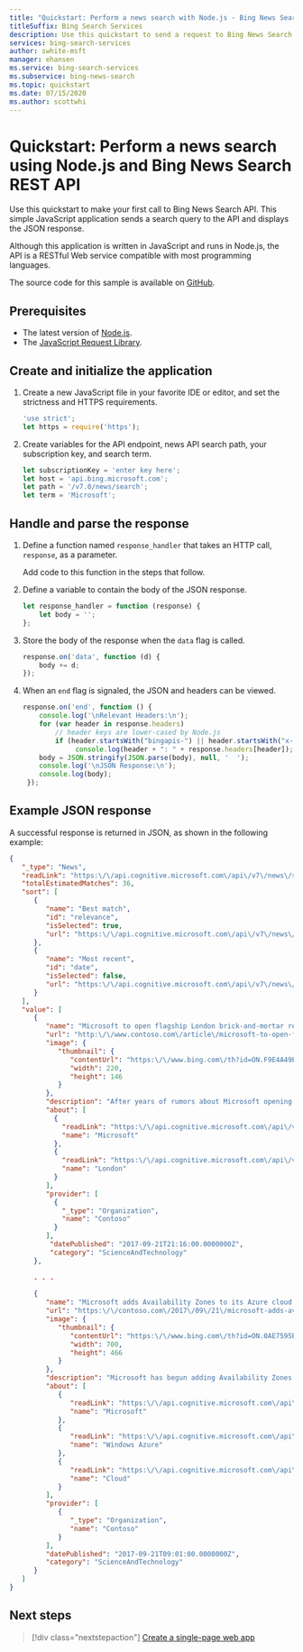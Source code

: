 ```yaml
---
title: "Quickstart: Perform a news search with Node.js - Bing News Search REST API"
titleSuffix: Bing Search Services
description: Use this quickstart to send a request to Bing News Search REST API using Node.js.
services: bing-search-services
author: swhite-msft
manager: ehansen
ms.service: bing-search-services
ms.subservice: bing-news-search
ms.topic: quickstart
ms.date: 07/15/2020
ms.author: scottwhi
---
```


# Quickstart: Perform a news search using Node.js and Bing News Search REST API

Use this quickstart to make your first call to Bing News Search API. This simple JavaScript application sends a search query to the API and displays the JSON response.

Although this application is written in JavaScript and runs in Node.js, the API is a RESTful Web service compatible with most programming languages.

The source code for this sample is available on [GitHub](https://github.com/Azure-Samples/cognitive-services-REST-api-samples/blob/master/nodejs/Search/BingNewsSearchv7.js).

## Prerequisites

* The latest version of [Node.js](https://nodejs.org/en/download/).
* The [JavaScript Request Library](https://github.com/request/request).

<!--
[!INCLUDE [bing-news-search-signup-requirements](../../../../includes/bing-news-search-signup-requirements.md)]
-->

## Create and initialize the application

1. Create a new JavaScript file in your favorite IDE or editor, and set the strictness and HTTPS requirements.

    ```javascript
    'use strict';
    let https = require('https');
    ```

2. Create variables for the API endpoint, news API search path, your subscription key, and search term. 

    ```javascript
    let subscriptionKey = 'enter key here';
    let host = 'api.bing.microsoft.com';
    let path = '/v7.0/news/search';
    let term = 'Microsoft';
    ```

## Handle and parse the response

1. Define a function named `response_handler` that takes an HTTP call, `response`, as a parameter. 

   Add code to this function in the steps that follow.

2. Define a variable to contain the body of the JSON response.  

    ```javascript
    let response_handler = function (response) {
        let body = '';
    };
    ```

3. Store the body of the response when the `data` flag is called.

    ```javascript
    response.on('data', function (d) {
        body += d;
    });
    ```

3. When an `end` flag is signaled, the JSON and headers can be viewed.

    ```javascript
    response.on('end', function () {
        console.log('\nRelevant Headers:\n');
        for (var header in response.headers)
            // header keys are lower-cased by Node.js
            if (header.startsWith("bingapis-") || header.startsWith("x-msedge-"))
                 console.log(header + ": " + response.headers[header]);
        body = JSON.stringify(JSON.parse(body), null, '  ');
        console.log('\nJSON Response:\n');
        console.log(body);
     });
    ```

## Example JSON response

A successful response is returned in JSON, as shown in the following example: 

```json
{
   "_type": "News",
   "readLink": "https:\/\/api.cognitive.microsoft.com\/api\/v7\/news\/search?q=Microsoft",
   "totalEstimatedMatches": 36,
   "sort": [
      {
         "name": "Best match",
         "id": "relevance",
         "isSelected": true,
         "url": "https:\/\/api.cognitive.microsoft.com\/api\/v7\/news\/search?q=Microsoft"
      },
      {
         "name": "Most recent",
         "id": "date",
         "isSelected": false,
         "url": "https:\/\/api.cognitive.microsoft.com\/api\/v7\/news\/search?q=Microsoft&sortby=date"
      }
   ],
   "value": [
      {
         "name": "Microsoft to open flagship London brick-and-mortar retail store",
         "url": "http:\/\/www.contoso.com\/article\/microsoft-to-open-flagshi...",
         "image": {
            "thumbnail": {
               "contentUrl": "https:\/\/www.bing.com\/th?id=ON.F9E4A49EC010417...",
               "width": 220,
               "height": 146
            }
         },
         "description": "After years of rumors about Microsoft opening a brick-and-mortar...", 
         "about": [
           {
             "readLink": "https:\/\/api.cognitive.microsoft.com\/api\/v7\/entiti...", 
             "name": "Microsoft"
           }, 
           {
             "readLink": "https:\/\/api.cognitive.microsoft.com\/api\/v7\/entit...", 
             "name": "London"
           }
         ], 
         "provider": [
           {
             "_type": "Organization", 
             "name": "Contoso"
           }
         ], 
          "datePublished": "2017-09-21T21:16:00.0000000Z", 
          "category": "ScienceAndTechnology"
      }, 

      . . .
      
      {
         "name": "Microsoft adds Availability Zones to its Azure cloud platform",
         "url": "https:\/\/contoso.com\/2017\/09\/21\/microsoft-adds-availability...",
         "image": {
            "thumbnail": {
               "contentUrl": "https:\/\/www.bing.com\/th?id=ON.0AE7595B9720...",
               "width": 700,
               "height": 466
            }
         },
         "description": "Microsoft has begun adding Availability Zones to its...",
         "about": [
            {
               "readLink": "https:\/\/api.cognitive.microsoft.com\/api\/v7\/entities\/a093e9b...",
               "name": "Microsoft"
            },
            {
               "readLink": "https:\/\/api.cognitive.microsoft.com\/api\/v7\/entities\/cf3abf7d-e379-...",
               "name": "Windows Azure"
            },
            {
               "readLink": "https:\/\/api.cognitive.microsoft.com\/api\/v7\/entities\/9cdd061c-1fae-d0...",
               "name": "Cloud"
            }
         ],
         "provider": [
            {
               "_type": "Organization",
               "name": "Contoso"
            }
         ],
         "datePublished": "2017-09-21T09:01:00.0000000Z",
         "category": "ScienceAndTechnology"
      }
   ]
}
```

## Next steps

> [!div class="nextstepaction"]
> [Create a single-page web app](../../tutorial/bing-news-search-single-page-app.md)
